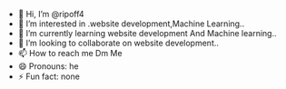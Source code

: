 - 👋 Hi, I’m @ripoff4
- 👀 I’m interested in .website development,Machine Learning..
- 🌱 I’m currently learning website development And Machine learning..
- 💞️ I’m looking to collaborate on website development..
- 📫 How to reach me Dm Me
- 😄 Pronouns: he
- ⚡ Fun fact: none

<!---
ripoff4/ripoff4 is a ✨ special ✨ repository because its `README.md` (this file) appears on your GitHub profile.
You can click the Preview link to take a look at your changes.
--->
